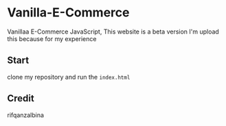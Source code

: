 # Vanilla-E-Commerce
Vanillaa E-Commerce JavaScript, This website is a beta version 
I'm upload this because for my experience

## Start

clone my repository and run the `index.html`

## Credit
rifqanzalbina
